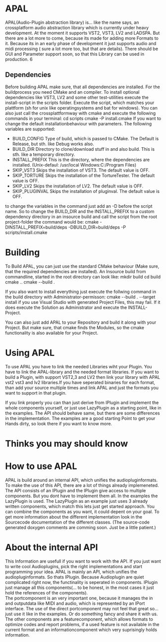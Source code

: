 # APAL
APAL(Audio-Plugin abstraction library) is... like the name says, an crossplatform audio abstraction library which is currently under heavy development.
At the moment it supports VST2, VST3, LV2 and LADSPA. But there are a lot more to come, because its made for adding more Formats to it.
Because its in an early phase of development it just supports audio and midi processing ( sure a lot more too, but that are details).
There should be GUI and Parameter support soon, so that this Library can be used in production. 6

## Dependencies
Before building APAL make sure, that all dependencies are installed. For the buildprocess you need CMake and an compiler. 
To install optional dependencies like VST3, LV2 and some other test-utilities execute the install-script in the scripts folder.
Execute the script, which matches your plattform (sh for unix like operatingsystems and bat for windows). You can also just call 
the crossplattformway with cmake and execute the following commands in your terminal:
cd scripts
cmake -P  install.cmake
If you want to change the default installationbehaviour with parameters. The following variables are supported:
- BUILD_CONFIG    Type of build, which is passed to CMake. The Default is Release, but sth. like Debug works also.
- BUILD_DIR       Directory to clone/download stuff in and also build.  This is sth. like a temporary directory.
- INSTALL_PREFIX  This is the directory, where the dependencies are installed. (Unix-defaul: /usr/local  Windows:C:/Program Files)
- SKIP_VST3       Skips the installation of VST3. The default value is OFF.
- SKIP_TORTURE    Skips the installation of the TortureTester. The default value is OFF.
- SKIP_LV2        Skips the installation of LV2. The default value is OFF.
- SKIP_PLUGINVAL  Skips the installation of pluginval. The default value is OFF.

to change the variables in the command just add an -D before the script name.
So to change the BUILD_DIR and the INSTALL_PREFIX to a custom dependency directory in an insource build and call the script from the root project-folder the command would be:
cmake -DINSTALL_PREFIX=build/deps -DBUILD_DIR=build/deps -P scripts/install.cmake 


# Building
To Build APAL, you can just use the standard CMake behaviour (Make sure, that the required dependencies are installed). 
An Insource build from commandline, started in the root directory can look like:
mkdir build
cd build
cmake ..
cmake --build .

If you also want to install everything just execute the follwing command in the build directory with Administrator-permisson:
cmake --build . --target install
if you use Visual Studio with generated Project Files, this may fail. If it does execute the Solution as Administrator and execute the INSTALL-Project.

You can also just add APAL to your Repository and build it along with your Project. But make sure, that cmake finds the Modules, so the cmake functionality is also available for your Project.

# Using APAL
To use APAL you have to link the needed Libraries wiht your Plugin. You have to link the APAL-library and the needed format libraries.
If you want to build a Plugin, with support VST2,3 and LV2 then link your library with APAL vst2 vst3 and lv2 libraries.If you have seperated binaries for each format, than add your source multiple times and link APAL and just the formats you want to support in that plugin.

If you link properly you can than just derive from IPlugin and implement the whole components yourself, or just use LazyPlugin as a starting point, like in the examples.
The API should behave same, but there are some differences in the implementation. 
The examples are a good starting Point to get your Hands dirty, so look there if you want to know more.

# Thinks you may should know
# How to use APAL
APAL is build around an internal API, which unifies the audiopluginformats. To make the use of this API, there are a lot of things already implemeneted. 
The API consists of an IPlugin and the IPlugin give access to multiple components. But you dont have to implement them all. In the examples the LazyPlugin is used.
The LazyPlugin as an example just uses 3 already written components, which match this lets just get started approach. You can combine the components as you want, it could depent on your goal.
To get more information about the different implementation look in the Sourcecode documentation of the different classes. (The source-code generated doxygen comments are comming soon. Just be  a little patient.)

# About the internal API
This Information are usefull if you want to work with the API. If you just want to write cool Audioplugins, pick the right implementations and start programming your idea.
APAL is mainly an API, which unifies the audiopluginformats. So thats IPlugin. Because Audioplugin are quiet complicated right now, the functinality is seperated in components. 
IPlugin just manage all this components(... to be honest, in the most cases it just hold the references of the components).  
The portcomponent is an very important one, because it manages the in and outputdata like MIDI and audio, which is represented by an IPort interface.
The use of the direct portcomponent may not feel that great so... just use it like in the examples. Or do something fancy and share it with us. 
The other components are a featurecomponent, which allows formats to optimize codes and report problems, if a used feature is not available in the current format and an informationcomponent which very suprisingly holds information.
